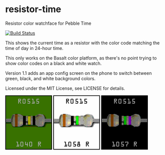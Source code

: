 # resistor-time
Resistor color watchface for Pebble Time

[![Build Status](https://travis-ci.org/unwiredben/resistor-time.svg)](https://travis-ci.org/unwiredben/resistor-time)

This shows the current time as a resistor with the color code matching the time of day in 24-hour time.

This only works on the Basalt color platform, as there's no point trying to show color codes on a black and white watch.

Version 1.1 adds an app config screen on the phone to switch between green, black, and white background colors.

Licensed under the MIT License, see LICENSE for details.

![Screenshot - White on Green](screenshots/resistor-time-green.png)
![Screenshot - Black on White](screenshots/resistor-time-white.png)
![Screenshot - White on Black](screenshots/resistor-time-black.png)
